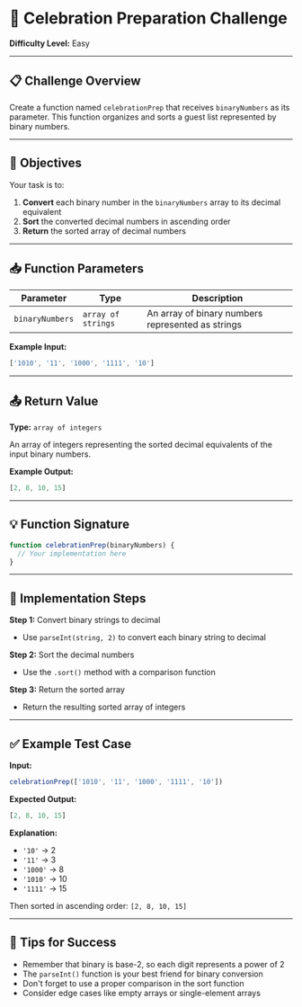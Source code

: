 # 🎉 Celebration Preparation Challenge

**Difficulty Level:** Easy

---

## 📋 Challenge Overview

Create a function named `celebrationPrep` that receives `binaryNumbers` as its parameter. This function organizes and sorts a guest list represented by binary numbers.

---

## 🎯 Objectives

Your task is to:

1. **Convert** each binary number in the `binaryNumbers` array to its decimal equivalent
2. **Sort** the converted decimal numbers in ascending order
3. **Return** the sorted array of decimal numbers

---

## 📥 Function Parameters

| Parameter | Type | Description |
|-----------|------|-------------|
| `binaryNumbers` | `array of strings` | An array of binary numbers represented as strings |

**Example Input:**
```javascript
['1010', '11', '1000', '1111', '10']
```

---

## 📤 Return Value

**Type:** `array of integers`

An array of integers representing the sorted decimal equivalents of the input binary numbers.

**Example Output:**
```javascript
[2, 8, 10, 15]
```

---

## 💡 Function Signature

```javascript
function celebrationPrep(binaryNumbers) {
  // Your implementation here
}
```

---

## 📝 Implementation Steps

**Step 1:** Convert binary strings to decimal
- Use `parseInt(string, 2)` to convert each binary string to decimal

**Step 2:** Sort the decimal numbers
- Use the `.sort()` method with a comparison function

**Step 3:** Return the sorted array
- Return the resulting sorted array of integers

---

## ✅ Example Test Case

**Input:**
```javascript
celebrationPrep(['1010', '11', '1000', '1111', '10'])
```

**Expected Output:**
```javascript
[2, 8, 10, 15]
```

**Explanation:**
- `'10'` → 2
- `'11'` → 3
- `'1000'` → 8
- `'1010'` → 10
- `'1111'` → 15

Then sorted in ascending order: `[2, 8, 10, 15]`

---

## 🚀 Tips for Success

- Remember that binary is base-2, so each digit represents a power of 2
- The `parseInt()` function is your best friend for binary conversion
- Don't forget to use a proper comparison in the sort function
- Consider edge cases like empty arrays or single-element arrays
